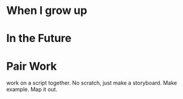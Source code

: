 
# When I grow up 

# In the Future 

# Pair Work

work on a script together. No scratch, just make a storyboard. Make example. Map it out.

